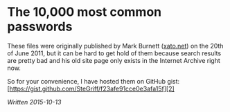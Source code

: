 # The 10,000 most common passwords

These files were originally published by Mark Burnett ([xato.net][1]) on the 20th of June 2011, but it can be hard to get hold of them because search results are pretty bad and his old site page only exists in the Internet Archive right now.

So for your convenience, I have hosted them on GitHub gist: [https://gist.github.com/SteGriff/f23afe91cce0e3afa15f][2]

*Written 2015-10-13*

[1]: http://xato.net
[2]: https://gist.github.com/SteGriff/f23afe91cce0e3afa15f